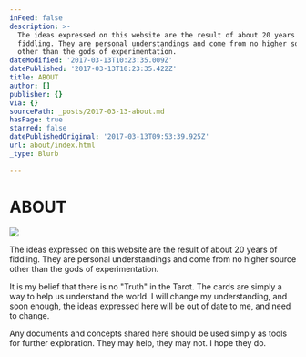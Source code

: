 ```yaml
---
inFeed: false
description: >-
  The ideas expressed on this website are the result of about 20 years of
  fiddling. They are personal understandings and come from no higher source
  other than the gods of experimentation.
dateModified: '2017-03-13T10:23:35.009Z'
datePublished: '2017-03-13T10:23:35.422Z'
title: ABOUT
author: []
publisher: {}
via: {}
sourcePath: _posts/2017-03-13-about.md
hasPage: true
starred: false
datePublishedOriginal: '2017-03-13T09:53:39.925Z'
url: about/index.html
_type: Blurb

---
```

# ABOUT
![](https://the-grid-user-content.s3-us-west-2.amazonaws.com/b5b72243-74b7-4e57-8e66-d9f0ed4a3996.png)

The ideas expressed on this website are the result of about 20 years of fiddling. They are personal understandings and come from no higher source other than the gods of experimentation.

It is my belief that there is no "Truth" in the Tarot. The cards are simply a way to help us understand the world. I will change my understanding, and soon enough, the ideas expressed here will be out of date to me, and need to change.

Any documents and concepts shared here should be used simply as tools for further exploration. They may help, they may not. I hope they do.